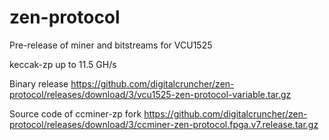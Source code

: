 # zen-protocol
Pre-release of miner and bitstreams for VCU1525

keccak-zp up to 11.5 GH/s

Binary release
https://github.com/digitalcruncher/zen-protocol/releases/download/3/vcu1525-zen-protocol-variable.tar.gz


Source code of ccminer-zp fork
https://github.com/digitalcruncher/zen-protocol/releases/download/3/ccminer-zen-protocol.fpga.v7.release.tar.gz
